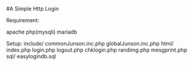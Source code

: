 #A Simple Http Login 

Requirement:

 apache
 php(mysqli)
 mariadb

Setup:
 include/
  commonJunson.inc.php
  globalJunson.inc.php
 html/
  index.php
  login.php
  logout.php
  chklogin.php
  randimg.php
  mesgprint.php
 sql/
  easylogindb.sql
 
 
